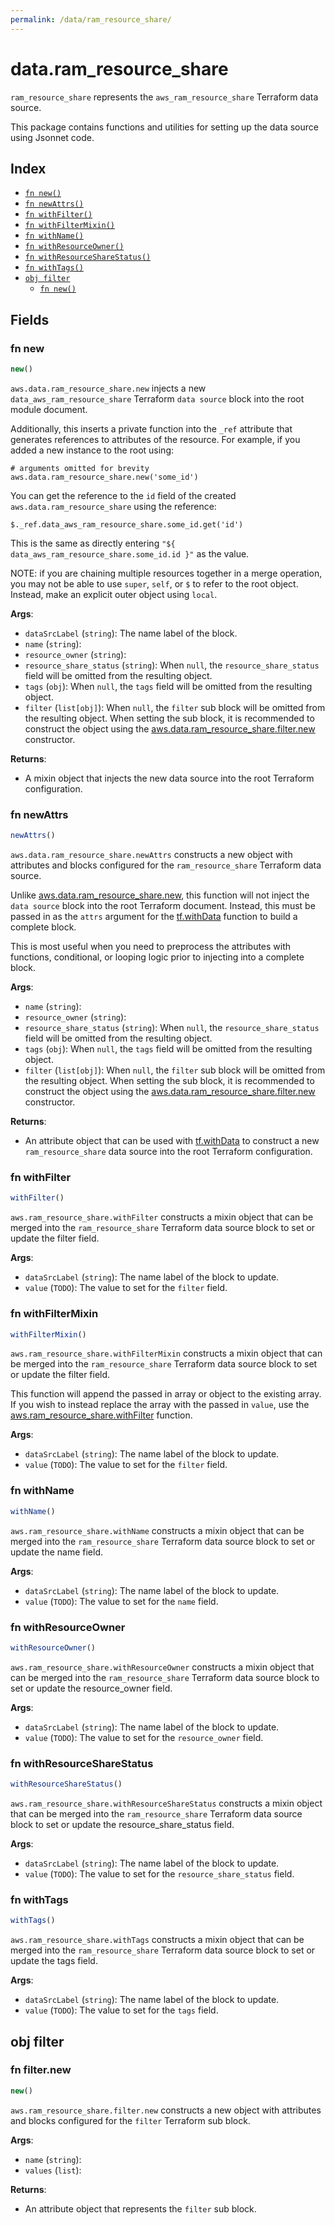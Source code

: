 ```yaml
---
permalink: /data/ram_resource_share/
---
```


# data.ram_resource_share

`ram_resource_share` represents the `aws_ram_resource_share` Terraform data source.



This package contains functions and utilities for setting up the data source using Jsonnet code.


## Index

* [`fn new()`](#fn-new)
* [`fn newAttrs()`](#fn-newattrs)
* [`fn withFilter()`](#fn-withfilter)
* [`fn withFilterMixin()`](#fn-withfiltermixin)
* [`fn withName()`](#fn-withname)
* [`fn withResourceOwner()`](#fn-withresourceowner)
* [`fn withResourceShareStatus()`](#fn-withresourcesharestatus)
* [`fn withTags()`](#fn-withtags)
* [`obj filter`](#obj-filter)
  * [`fn new()`](#fn-filternew)

## Fields

### fn new

```ts
new()
```


`aws.data.ram_resource_share.new` injects a new `data_aws_ram_resource_share` Terraform `data source`
block into the root module document.

Additionally, this inserts a private function into the `_ref` attribute that generates references to attributes of the
resource. For example, if you added a new instance to the root using:

    # arguments omitted for brevity
    aws.data.ram_resource_share.new('some_id')

You can get the reference to the `id` field of the created `aws.data.ram_resource_share` using the reference:

    $._ref.data_aws_ram_resource_share.some_id.get('id')

This is the same as directly entering `"${ data_aws_ram_resource_share.some_id.id }"` as the value.

NOTE: if you are chaining multiple resources together in a merge operation, you may not be able to use `super`, `self`,
or `$` to refer to the root object. Instead, make an explicit outer object using `local`.

**Args**:
  - `dataSrcLabel` (`string`): The name label of the block.
  - `name` (`string`): 
  - `resource_owner` (`string`): 
  - `resource_share_status` (`string`):  When `null`, the `resource_share_status` field will be omitted from the resulting object.
  - `tags` (`obj`):  When `null`, the `tags` field will be omitted from the resulting object.
  - `filter` (`list[obj]`):  When `null`, the `filter` sub block will be omitted from the resulting object. When setting the sub block, it is recommended to construct the object using the [aws.data.ram_resource_share.filter.new](#fn-ramresourcesharefilternew) constructor.

**Returns**:
- A mixin object that injects the new data source into the root Terraform configuration.


### fn newAttrs

```ts
newAttrs()
```


`aws.data.ram_resource_share.newAttrs` constructs a new object with attributes and blocks configured for the `ram_resource_share`
Terraform data source.

Unlike [aws.data.ram_resource_share.new](#fn-ramresourcesharenew), this function will not inject the `data source`
block into the root Terraform document. Instead, this must be passed in as the `attrs` argument for the
[tf.withData](https://github.com/tf-libsonnet/core/tree/main/docs#fn-withdata) function to build a complete block.

This is most useful when you need to preprocess the attributes with functions, conditional, or looping logic prior to
injecting into a complete block.

**Args**:
  - `name` (`string`): 
  - `resource_owner` (`string`): 
  - `resource_share_status` (`string`):  When `null`, the `resource_share_status` field will be omitted from the resulting object.
  - `tags` (`obj`):  When `null`, the `tags` field will be omitted from the resulting object.
  - `filter` (`list[obj]`):  When `null`, the `filter` sub block will be omitted from the resulting object. When setting the sub block, it is recommended to construct the object using the [aws.data.ram_resource_share.filter.new](#fn-ramresourcesharefilternew) constructor.

**Returns**:
  - An attribute object that can be used with [tf.withData](https://github.com/tf-libsonnet/core/tree/main/docs#fn-withdata) to construct a new `ram_resource_share` data source into the root Terraform configuration.


### fn withFilter

```ts
withFilter()
```

`aws.ram_resource_share.withFilter` constructs a mixin object that can be merged into the `ram_resource_share`
Terraform data source block to set or update the filter field.



**Args**:
  - `dataSrcLabel` (`string`): The name label of the block to update.
  - `value` (`TODO`): The value to set for the `filter` field.


### fn withFilterMixin

```ts
withFilterMixin()
```

`aws.ram_resource_share.withFilterMixin` constructs a mixin object that can be merged into the `ram_resource_share`
Terraform data source block to set or update the filter field.

This function will append the passed in array or object to the existing array. If you wish
to instead replace the array with the passed in `value`, use the [aws.ram_resource_share.withFilter](TODO)
function.


**Args**:
  - `dataSrcLabel` (`string`): The name label of the block to update.
  - `value` (`TODO`): The value to set for the `filter` field.


### fn withName

```ts
withName()
```

`aws.ram_resource_share.withName` constructs a mixin object that can be merged into the `ram_resource_share`
Terraform data source block to set or update the name field.



**Args**:
  - `dataSrcLabel` (`string`): The name label of the block to update.
  - `value` (`TODO`): The value to set for the `name` field.


### fn withResourceOwner

```ts
withResourceOwner()
```

`aws.ram_resource_share.withResourceOwner` constructs a mixin object that can be merged into the `ram_resource_share`
Terraform data source block to set or update the resource_owner field.



**Args**:
  - `dataSrcLabel` (`string`): The name label of the block to update.
  - `value` (`TODO`): The value to set for the `resource_owner` field.


### fn withResourceShareStatus

```ts
withResourceShareStatus()
```

`aws.ram_resource_share.withResourceShareStatus` constructs a mixin object that can be merged into the `ram_resource_share`
Terraform data source block to set or update the resource_share_status field.



**Args**:
  - `dataSrcLabel` (`string`): The name label of the block to update.
  - `value` (`TODO`): The value to set for the `resource_share_status` field.


### fn withTags

```ts
withTags()
```

`aws.ram_resource_share.withTags` constructs a mixin object that can be merged into the `ram_resource_share`
Terraform data source block to set or update the tags field.



**Args**:
  - `dataSrcLabel` (`string`): The name label of the block to update.
  - `value` (`TODO`): The value to set for the `tags` field.


## obj filter



### fn filter.new

```ts
new()
```


`aws.ram_resource_share.filter.new` constructs a new object with attributes and blocks configured for the `filter`
Terraform sub block.



**Args**:
  - `name` (`string`): 
  - `values` (`list`): 

**Returns**:
  - An attribute object that represents the `filter` sub block.
